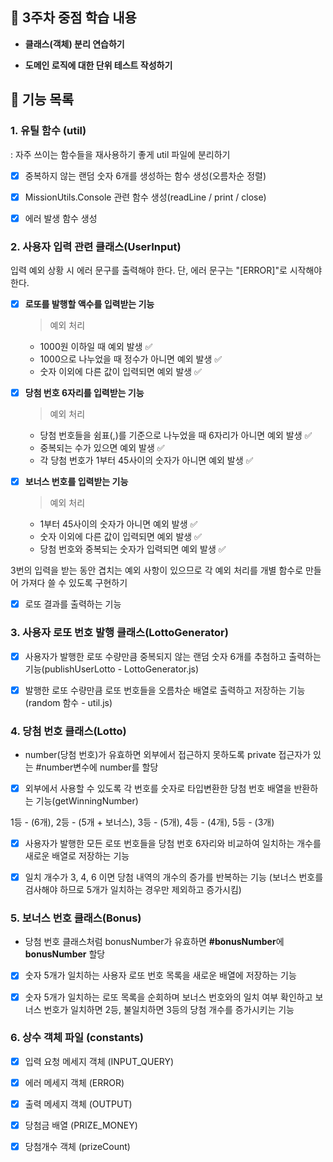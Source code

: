 ## 📌 3주차 중점 학습 내용

* **클래스(객체) 분리 연습하기**

* **도메인 로직에 대한 단위 테스트 작성하기**

## 🚀 기능 목록 

### 1. 유틸 함수 (util)

: 자주 쓰이는 함수들을 재사용하기 좋게 util 파일에 분리하기

- [x] 중복하지 않는 랜덤 숫자 6개를 생성하는 함수 생성(오름차순 정렬) 

- [x] MissionUtils.Console 관련 함수 생성(readLine / print / close)

- [x] 에러 발생 함수 생성

### 2. 사용자 입력 관련 클래스(UserInput)

입력 예외 상황 시 에러 문구를 출력해야 한다. 단, 에러 문구는 "[ERROR]"로 시작해야 한다.

- [x] **로또를 발행할 액수를 입력받는 기능**

  > 예외 처리

    * 1000원 이하일 때 예외 발생 ✅
    * 1000으로 나누었을 때 정수가 아니면 예외 발생 ✅
    * 숫자 이외에 다른 값이 입력되면 예외 발생 ✅

- [x] **당첨 번호 6자리를 입력받는 기능**

  > 예외 처리

    * 당첨 번호들을 쉼표(,)를 기준으로 나누었을 때 6자리가 아니면 예외 발생 ✅
    * 중복되는 수가 있으면 예외 발생 ✅
    * 각 당첨 번호가 1부터 45사이의 숫자가 아니면 예외 발생 ✅

- [x] **보너스 번호를 입력받는 기능**

  > 예외 처리

    * 1부터 45사이의 숫자가 아니면 예외 발생 ✅
    * 숫자 이외에 다른 값이 입력되면 예외 발생 ✅ 
    * 당첨 번호와 중복되는 숫자가 입력되면 예외 발생 ✅

3번의 입력을 받는 동안 겹치는 예외 사항이 있으므로 각 예외 처리를 개별 함수로 만들어 가져다 쓸 수 있도록 구현하기

- [x] 로또 결과를 출력하는 기능

### 3. 사용자 로또 번호 발행 클래스(LottoGenerator)

- [x] 사용자가 발행한 로또 수량만큼 중복되지 않는 랜덤 숫자 6개를 추첨하고 출력하는 기능(publishUserLotto - LottoGenerator.js)

- [x] 발행한 로또 수량만큼 로또 번호들을 오름차순 배열로 출력하고 저장하는 기능(random 함수 - util.js)


### 4. 당첨 번호 클래스(Lotto) 

* number(당첨 번호)가 유효하면 외부에서 접근하지 못하도록 private 접근자가 있는 #number변수에 number를 할당

- [x] 외부에서 사용할 수 있도록 각 번호를 숫자로 타입변환한 당첨 번호 배열을 반환하는 기능(getWinningNumber)

1등 - (6개), 2등 - (5개 + 보너스), 3등 - (5개), 4등 - (4개), 5등 - (3개)

- [x] 사용자가 발행한 모든 로또 번호들을 당첨 번호 6자리와 비교하여 일치하는 개수를 새로운 배열로 저장하는 기능 

- [x] 일치 개수가 3, 4, 6 이면 당첨 내역의 개수의 증가를 반복하는 기능 (보너스 번호를 검사해야 하므로 5개가 일치하는 경우만 제외하고 증가시킴) 

### 5. 보너스 번호 클래스(Bonus)

* 당첨 번호 클래스처럼 bonusNumber가 유효하면 **#bonusNumber**에 **bonusNumber** 
할당

- [x] 숫자 5개가 일치하는 사용자 로또 번호 목록을 새로운 배열에 저장하는 기능

- [x] 숫자 5개가 일치하는 로또 목록을 순회하며 보너스 번호와의 일치 여부 확인하고 보너스 번호가 일치하면 2등, 불일치하면 3등의 당첨 개수를 증가시키는 기능


### 6. 상수 객체 파일 (constants)

- [x] 입력 요청 메세지 객체 (INPUT_QUERY)

- [x] 에러 메세지 객체 (ERROR)

- [x] 출력 메세지 객체 (OUTPUT)

- [x] 당첨금 배열 (PRIZE_MONEY)

- [x] 당첨개수 객체 (prizeCount)
